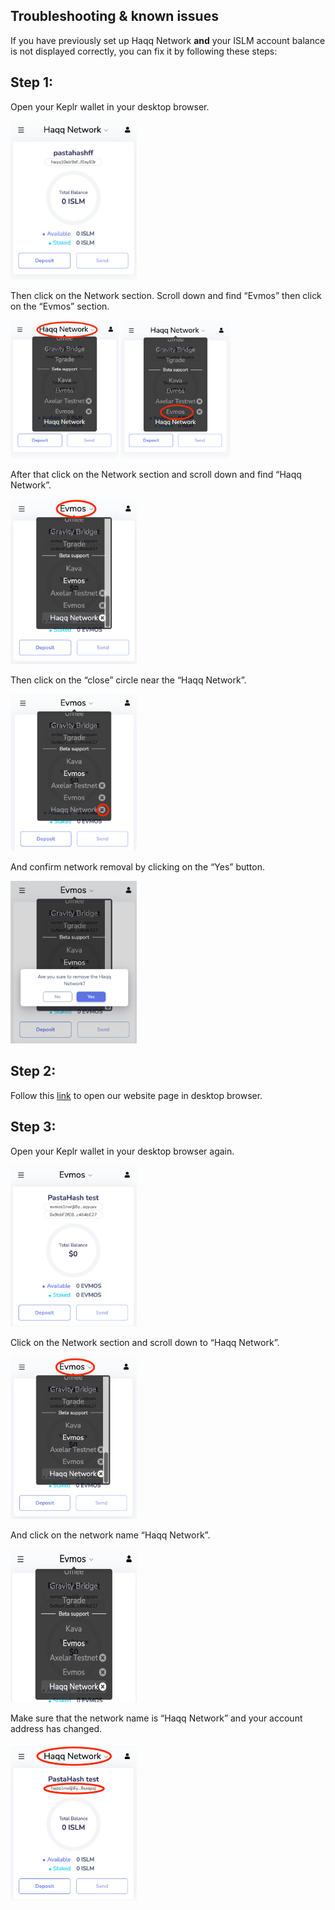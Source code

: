 ## Troubleshooting & known issues

If you have previously set up Haqq Network **and** your ISLM account balance is not displayed correctly, you can fix it by following these steps:

## Step 1:

Open your Keplr wallet in your desktop browser.

<img src="./../img/keplr14.png" style="width:40%;"></img>

Then click on the Network section. Scroll down and find “Evmos” then click on the “Evmos” section.

<img src="./../img/keplr15.png" style="width:70%;"></img>

After that click on the Network section and scroll down and find “Haqq Network”.

<img src="./../img/keplr16.png" style="width:40%;"></img>

Then click on the “close” circle near the “Haqq Network”.

<img src="./../img/keplr17.png" style="width:40%;"></img>

And confirm network removal by clicking on the “Yes” button.

<img src="./../img/keplr18.png" style="width:40%;"></img>

## Step 2:

Follow this [link](https://islamiccoin.net/keplr-instruction) to open our website page in desktop browser.

## Step 3:

Open your Keplr wallet in your desktop browser again.

<img src="./../img/keplr19.png" style="width:40%;"></img>

Click on the Network section and scroll down to “Haqq Network”.

<img src="./../img/keplr20.png" style="width:40%;"></img>

And click on the network name “Haqq Network”.

<img src="./../img/keplr21.png" style="width:40%;"></img>

Make sure that the network name is “Haqq Network” and your account address has changed.

<img src="./../img/keplr22.png" style="width:40%;"></img>
